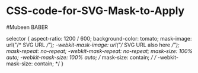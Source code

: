 # CSS-code-for-SVG-Mask-to-Apply
#Mubeen BABER

selector {
  aspect-ratio: 1200 / 600; 
  background-color: tomato; 
  mask-image: url("/* SVG URL */");
  -webkit-mask-image: url("/* SVG URL also here */");
  mask-repeat: no-repeat;
  -webkit-mask-repeat: no-repeat;
  mask-size: 100% auto;
  -webkit-mask-size: 100% auto;
  /* mask-size: contain; */
  /* -webkit-mask-size: contain; */
}
